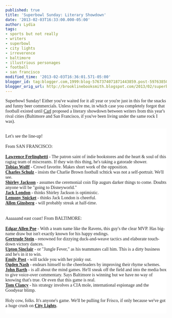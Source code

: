 ```yaml
---
published: true
title: 'Superbowl Sunday: Literary Showdown'
date: '2013-02-03T16:33:00.000-05:00'
author: Lydia
tags:
- sports but not really
- writers
- superbowl
- city lights
- irreverence
- baltimore
- illustrious personages
- football
- san francisco
modified_time: '2013-02-03T16:36:01.571-05:00'
blogger_id: tag:blogger.com,1999:blog-5767374071871443859.post-5976385081790566994
blogger_orig_url: http://brooklinebooksmith.blogspot.com/2013/02/superbowl-sunday-literary-showdown.html
---
```


<span style="background-color: white; color: #222222; font-family: Georgia, &quot;Times New Roman&quot;, serif;">Superbowl Sunday! Either you've waited for it all year or you're just in this for the snacks and funny beer commercials. Unless you're me, in which case you completely forgot that football existed until </span><a href="http://brooklinebooksmith.blogspot.com/2013/01/the-answer-you-seek-is-42.html" style="background-color: white; font-family: arial, sans-serif;" target="_blank"><span style="font-family: Georgia, &quot;Times New Roman&quot;, serif;">Carl</span></a><span style="background-color: white; color: #222222; font-family: Georgia, &quot;Times New Roman&quot;, serif;"> proposed a literary showdown between writers from this year's rival cities (Baltimore and San Francisco, if you've been living under the same rock I was).</span><br /><div style="background-color: white; color: #222222; font-family: arial, sans-serif;"><span style="font-family: Georgia, &quot;Times New Roman&quot;, serif;"></span><br /><span style="font-family: Georgia, &quot;Times New Roman&quot;, serif;">Let's see the line-up!</span><br /><span style="font-family: Georgia, &quot;Times New Roman&quot;, serif;"></span><br /><span style="font-family: Georgia, &quot;Times New Roman&quot;, serif;">From SAN FRANCISCO: </span><br /><span style="font-family: Georgia, &quot;Times New Roman&quot;, serif;"></span><br /><strong><a href="http://en.wikipedia.org/wiki/Ferlinghetti" target="_blank"><span style="font-family: Georgia, &quot;Times New Roman&quot;, serif;">Lawrence Ferlinghetti</span></a></strong><span style="font-family: Georgia, &quot;Times New Roman&quot;, serif;"> - The patron saint of indie bookstores and the heart &amp; soul of this ragtag team of miscreants. If they win this thing, he's taking a gatorade shower.</span><br /><strong><a href="http://en.wikipedia.org/wiki/Tobias_Wolff" target="_blank"><span style="font-family: Georgia, &quot;Times New Roman&quot;, serif;">Tobias Wolff</span></a></strong><span style="font-family: Georgia, &quot;Times New Roman&quot;, serif;"> - Crowd favorite. Makes short work of the opposition.</span><br /><strong><a href="http://en.wikipedia.org/wiki/Charles_Schulz" target="_blank"><span style="font-family: Georgia, &quot;Times New Roman&quot;, serif;">Charles Schulz</span></a></strong><span style="font-family: Georgia, &quot;Times New Roman&quot;, serif;"> - insists the Charlie Brown football schtick was not a self-portrait. We'll see.</span><br /><strong><a href="http://en.wikipedia.org/wiki/Shirley_Jackson" target="_blank"><span style="font-family: Georgia, &quot;Times New Roman&quot;, serif;">Shirley Jackson</span></a></strong><span style="font-family: Georgia, &quot;Times New Roman&quot;, serif;"> - assumes the ceremonial coin flip augurs darker things to come. Doubts anyone will be "going to Disneyworld."</span><br /><strong><a href="http://en.wikipedia.org/wiki/Jack_london" target="_blank"><span style="font-family: Georgia, &quot;Times New Roman&quot;, serif;">Jack London</span></a></strong><span style="font-family: Georgia, &quot;Times New Roman&quot;, serif;"> - thinks Shirley Jackson is optimistic.</span><br /><strong><a href="http://en.wikipedia.org/wiki/Daniel_Handler" target="_blank"><span style="font-family: Georgia, &quot;Times New Roman&quot;, serif;">Lemony Snicket</span></a></strong><span style="font-family: Georgia, &quot;Times New Roman&quot;, serif;"> - thinks Jack London is cheerful.</span><br /><strong><a href="http://en.wikipedia.org/wiki/Allen_Ginsberg" target="_blank"><span style="font-family: Georgia, &quot;Times New Roman&quot;, serif;">Allen Ginsberg</span></a></strong><span style="font-family: Georgia, &quot;Times New Roman&quot;, serif;"> - will probably streak at half-time.</span><br /><span style="font-family: Georgia, &quot;Times New Roman&quot;, serif;"></span><br /><span style="font-family: Georgia, &quot;Times New Roman&quot;, serif;"></span><br /><span style="font-family: Georgia, &quot;Times New Roman&quot;, serif;">Aaaaaand east coast! From BALTIMORE:</span><br /><span style="font-family: Georgia, &quot;Times New Roman&quot;, serif;"></span><br /><div style="color: black; font-family: &quot;Times New Roman&quot;;"><span style="color: #222222; font-family: Georgia, &quot;Times New Roman&quot;, serif;"><strong><a href="http://en.wikipedia.org/wiki/Edgar_allen_poe" target="_blank">Edgar Alle</a></strong></span><span style="color: #222222;"><strong><a href="http://en.wikipedia.org/wiki/Edgar_allen_poe" target="_blank"><span style="font-family: Georgia, &quot;Times New Roman&quot;, serif;">n Poe</span></a></strong><span style="font-family: Georgia, &quot;Times New Roman&quot;, serif;"> - With a team name like the Ravens, this guy's the clear MVP. Has big-name draw but isn't exactly known for his&nbsp;happy endings.</span></span></div><div style="color: black; font-family: &quot;Times New Roman&quot;;"><span style="color: #222222;"><strong><a href="http://en.wikipedia.org/wiki/Gertrude_Stein" target="_blank"><span style="font-family: Georgia, &quot;Times New Roman&quot;, serif;">Gertrude Stein</span></a></strong><span style="font-family: Georgia, &quot;Times New Roman&quot;, serif;"> -&nbsp;renowned for dizzying duck-and-weave tactics and elaborate touch-down victory dances.</span></span></div><div style="color: black; font-family: &quot;Times New Roman&quot;;"><span style="color: #222222;"><strong><a href="http://en.wikipedia.org/wiki/Upton_Sinclair" target="_blank"><span style="font-family: Georgia, &quot;Times New Roman&quot;, serif;">Upton Sinclair</span></a></strong><span style="font-family: Georgia, &quot;Times New Roman&quot;, serif;"> - or "Jungle Fever," as his teammates call him. This is a dirty business and he's in it to win.</span></span><br /><span style="color: #222222;"><strong><a href="http://en.wikipedia.org/wiki/Emily_Post" target="_blank"><span style="font-family: Georgia, &quot;Times New Roman&quot;, serif;">Emily Post</span></a></strong><span style="font-family: Georgia, &quot;Times New Roman&quot;, serif;"> - will tackle you with her pinky out.</span></span></div><div style="color: black; font-family: &quot;Times New Roman&quot;;"><span style="color: #222222;"><strong><a href="http://en.wikipedia.org/wiki/Ogden_Nash" target="_blank"><span style="font-family: Georgia, &quot;Times New Roman&quot;, serif;">Ogden Nash</span></a></strong><span style="font-family: Georgia, &quot;Times New Roman&quot;, serif;"> -&nbsp;endears himself to the cheerleaders by improving their rhyme schemes.</span></span></div><div style="color: black; font-family: &quot;Times New Roman&quot;;"><span style="color: #222222;"><strong><a href="http://en.wikipedia.org/wiki/John_Barth" target="_blank"><span style="font-family: Georgia, &quot;Times New Roman&quot;, serif;">John Barth</span></a></strong><span style="font-family: Georgia, &quot;Times New Roman&quot;, serif;"> - is all about the mind games. He'll sneak off the field and into the media box to give voice-over commentary. Says Baltimore is winning but we have no way of knowing that's true. Or even that this game is real.</span></span><br /><span style="color: #222222;"><strong><a href="http://en.wikipedia.org/wiki/Tom_clancy" target="_blank"><span style="font-family: Georgia, &quot;Times New Roman&quot;, serif;">Tom Clancy</span></a></strong><span style="font-family: Georgia, &quot;Times New Roman&quot;, serif;"> - his strategy involves a CIA mole, international espionage and the Goodyear blimp.</span></span></div><div><div><span style="font-family: Georgia, &quot;Times New Roman&quot;, serif;"></span><br /><span style="font-family: Georgia, &quot;Times New Roman&quot;, serif;">Holy cow, folks. It's anyone's game. We'll be pulling for Frisco, if only because we've got a huge crush on </span><a href="http://www.citylights.com/info/?fa=aboutus" target="_blank"><span style="font-family: Georgia, &quot;Times New Roman&quot;, serif;"><strong>City Lights</strong></span></a><span style="font-family: Georgia, &quot;Times New Roman&quot;, serif;">.</span><br /><span style="font-family: Georgia, &quot;Times New Roman&quot;, serif;"></span><br /></div></div></div>